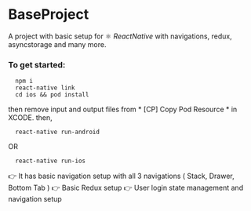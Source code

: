 # BaseProject
A project with basic setup for ⚛ *ReactNative* with navigations, redux, asyncstorage and many more.

### To get started:
```
  npm i
  react-native link
  cd ios && pod install
```
then remove input and output files from * [CP] Copy Pod Resource * in XCODE. then,
```
  react-native run-android
```
OR
```
  react-native run-ios
```

👉 It has basic navigation setup with all 3 navigations ( Stack, Drawer, Bottom Tab )
👉 Basic Redux setup
👉 User login state management and navigation setup
